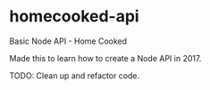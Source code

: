 # homecooked-api
Basic Node API - Home Cooked

Made this to learn how to create a Node API in 2017. 

TODO: Clean up and refactor code.

